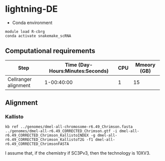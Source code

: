 # lightning-DE

- Conda environment
```
module load R-cbrg
conda activate snakemake_scRNA
```

## Computational requirements

Step | Time (Day-Hours:Minutes:Seconds) | CPU | Mmeory (GB) | 
--- | --- | --- | --- |
Cellranger alignment | 1-00:40:00 | 1 | 15 | 

## Alignment
### Kallisto

```
kb ref ../genomes/dmel-all-chromosome-r6.49_Chrimson.fasta ../genomes/dmel-all-r6.49_CORRECTED_Chrimson.gtf -i dmel-all-r6.49_CORRECTED_Chrimson_KallistoINDEX -g dmel-all-r6.49_CORRECTED_Chrimson_KallistoT2G -f1 dmel-all-r6.49_CORRECTED_ChrimsonFASTA
```
I assume that, if the chemistry if SC3Pv3, then the technology is 10XV3.


